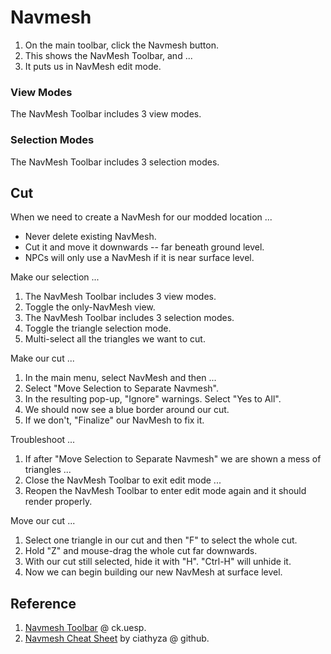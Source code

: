 # Navmesh

1. On the main toolbar, click the Navmesh button.
2. This shows the NavMesh Toolbar, and ...
3. It puts us in NavMesh edit mode.

### View Modes

The NavMesh Toolbar includes 3 view modes.

### Selection Modes

The NavMesh Toolbar includes 3 selection modes.

## Cut

When we need to create a NavMesh for our modded location ...

- Never delete existing NavMesh.
- Cut it and move it downwards -- far beneath ground level.
- NPCs will only use a NavMesh if it is near surface level.

Make our selection ...

1. The NavMesh Toolbar includes 3 view modes.
2. Toggle the only-NavMesh view.
3. The NavMesh Toolbar includes 3 selection modes.
4. Toggle the triangle selection mode.
5. Multi-select all the triangles we want to cut.

Make our cut ...

1. In the main menu, select NavMesh and then ...
2. Select "Move Selection to Separate Navmesh".
3. In the resulting pop-up, "Ignore" warnings. Select "Yes to All".
4. We should now see a blue border around our cut.
5. If we don't, "Finalize" our NavMesh to fix it.

Troubleshoot ...

1. If after "Move Selection to Separate Navmesh" we are shown a mess of triangles ...
2. Close the NavMesh Toolbar to exit edit mode ...
3. Reopen the NavMesh Toolbar to enter edit mode again and it should render properly.

Move our cut ...

1. Select one triangle in our cut and then "F" to select the whole cut.
2. Hold "Z" and mouse-drag the whole cut far downwards.
3. With our cut still selected, hide it with "H". "Ctrl-H" will unhide it.
4. Now we can begin building our new NavMesh at surface level.

## Reference

1. [Navmesh Toolbar](https://ck.uesp.net/wiki/Navmesh_Toolbar) @ ck.uesp.
2. [Navmesh Cheat Sheet](https://github.com/ciathyza/modding-guides/blob/master/Cheat%20Sheets/Creation%20Kit%20Navmesh%20Cheat%20Sheet.md) by ciathyza @ github.
